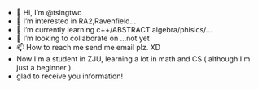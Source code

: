 - 👋 Hi, I’m @tsingtwo
- 👀 I’m interested in RA2,Ravenfield...
- 🌱 I’m currently learning c++/ABSTRACT algebra/phisics/...
- 💞️ I’m looking to collaborate on ...not yet
- 📫 How to reach me send me email plz. XD
- Now I'm a student in ZJU, learning a lot in math and CS ( although I'm just a beginner ).
- glad to receive you  information! 
<!---
tsingtwo/tsingtwo is a ✨ special ✨ repository because its `README.md` (this file) appears on your GitHub profile.
You can click the Preview link to take a look at your changes.
--->
